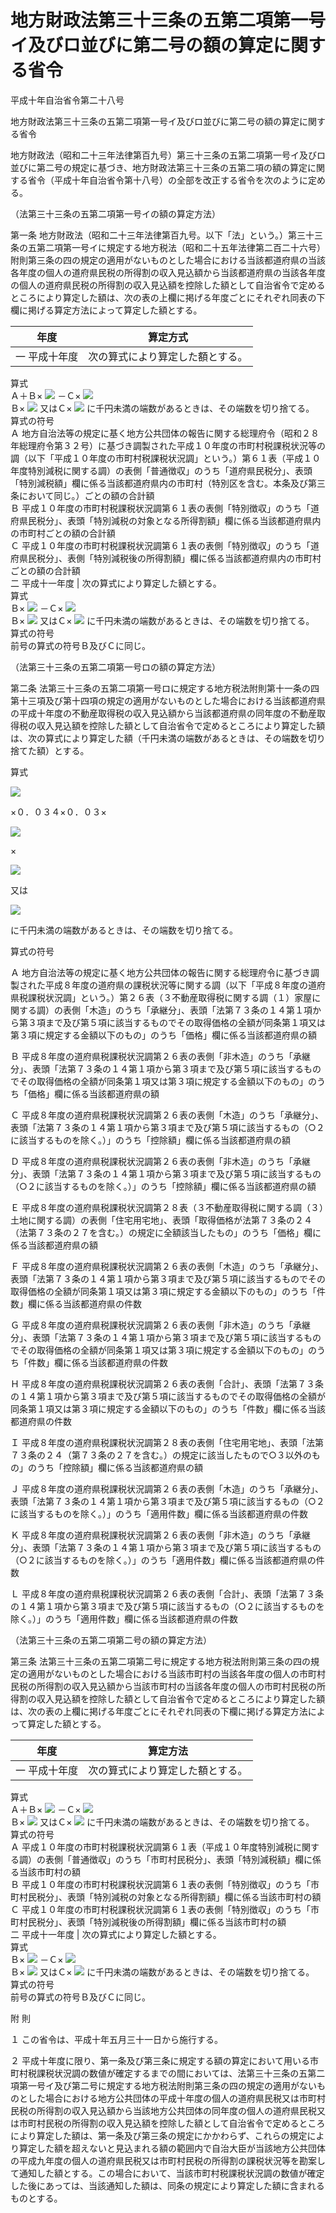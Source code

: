 # 地方財政法第三十三条の五第二項第一号イ及びロ並びに第二号の額の算定に関する省令

平成十年自治省令第二十八号

地方財政法第三十三条の五第二項第一号イ及びロ並びに第二号の額の算定に関する省令

地方財政法（昭和二十三年法律第百九号）第三十三条の五第二項第一号イ及びロ並びに第二号の規定に基づき、地方財政法第三十三条の五第二項の額の算定に関する省令（平成十年自治省令第十八号）の全部を改正する省令を次のように定める。

（法第三十三条の五第二項第一号イの額の算定方法）

第一条 地方財政法（昭和二十三年法律第百九号。以下「法」という。）第三十三条の五第二項第一号イに規定する地方税法（昭和二十五年法律第二百二十六号）附則第三条の四の規定の適用がないものとした場合における当該都道府県の当該各年度の個人の道府県民税の所得割の収入見込額から当該都道府県の当該各年度の個人の道府県民税の所得割の収入見込額を控除した額として自治省令で定めるところにより算定した額は、次の表の上欄に掲げる年度ごとにそれぞれ同表の下欄に掲げる算定方法によって算定した額とする。

年度 | 算定方式  
---|---  
一 平成十年度 |  次の算式により算定した額とする。  
算式  
Ａ＋Ｂ× ![](/./pict/H10F04301000028-001.jpg) －Ｃ× ![](/./pict/H10F04301000028-002.jpg)   
Ｂ× ![](/./pict/H10F04301000028-001.jpg) 又はＣ× ![](/./pict/H10F04301000028-002.jpg) に千円未満の端数があるときは、その端数を切り捨てる。  
算式の符号  
Ａ 地方自治法等の規定に基く地方公共団体の報告に関する総理府令（昭和２８年総理府令第３２号）に基づき調製された平成１０年度の市町村税課税状況等の調（以下「平成１０年度の市町村税課税状況調」という。）第６１表（平成１０年度特別減税に関する調）の表側「普通徴収」のうち「道府県民税分」、表頭「特別減税額」欄に係る当該都道府県内の市町村（特別区を含む。本条及び第三条において同じ。）ごとの額の合計額  
Ｂ 平成１０年度の市町村税課税状況調第６１表の表側「特別徴収」のうち「道府県民税分」、表頭「特別減税の対象となる所得割額」欄に係る当該都道府県内の市町村ごとの額の合計額  
Ｃ 平成１０年度の市町村税課税状況調第６１表の表側「特別徴収」のうち「道府県民税分」、表側「特別減税後の所得割額」欄に係る当該都道府県内の市町村ごとの額の合計額  
二 平成十一年度 |  次の算式により算定した額とする。  
算式  
Ｂ× ![](/./pict/H10F04301000028-003.jpg) －Ｃ× ![](/./pict/H10F04301000028-004.jpg)   
Ｂ× ![](/./pict/H10F04301000028-003.jpg) 又はＣ× ![](/./pict/H10F04301000028-004.jpg) に千円未満の端数があるときは、その端数を切り捨てる。  
算式の符号  
前号の算式の符号Ｂ及びＣに同じ。  
  
（法第三十三条の五第二項第一号ロの額の算定方法）

第二条 法第三十三条の五第二項第一号ロに規定する地方税法附則第十一条の四第十三項及び第十四項の規定の適用がないものとした場合における当該都道府県の平成十年度の不動産取得税の収入見込額から当該都道府県の同年度の不動産取得税の収入見込額を控除した額として自治省令で定めるところにより算定した額は、次の算式により算定した額（千円未満の端数があるときは、その端数を切り捨てた額）とする。

算式

![](/./pict/H10F04301000028-005.jpg)

×０．０３４×０．０３×

![](/./pict/H10F04301000028-006.jpg)

×

![](/./pict/H10F04301000028-007.jpg)

又は

![](/./pict/H10F04301000028-008.jpg)

に千円未満の端数があるときは、その端数を切り捨てる。

算式の符号

Ａ 地方自治法等の規定に基く地方公共団体の報告に関する総理府令に基づき調製された平成８年度の道府県の課税状況等に関する調（以下「平成８年度の道府県税課税状況調」という。）第２６表（３不動産取得税に関する調（１）家屋に関する調）の表側「木造」のうち「承継分」、表頭「法第７３条の１４第１項から第３項まで及び第５項に該当するものでその取得価格の全額が同条第１項又は第３項に規定する金額以下のもの」のうち「価格」欄に係る当該都道府県の額

Ｂ 平成８年度の道府県税課税状況調第２６表の表側「非木造」のうち「承継分」、表頭「法第７３条の１４第１項から第３項まで及び第５項に該当するものでその取得価格の全額が同条第１項又は第３項に規定する金額以下のもの」のうち「価格」欄に係る当該都道府県の額

Ｃ 平成８年度の道府県税課税状況調第２６表の表側「木造」のうち「承継分」、表頭「法第７３条の１４第１項から第３項まで及び第５項に該当するもの（○２に該当するものを除く。）」のうち「控除額」欄に係る当該都道府県の額

Ｄ 平成８年度の道府県税課税状況調第２６表の表側「非木造」のうち「承継分」、表頭「法第７３条の１４第１項から第３項まで及び第５項に該当するもの（○２に該当するものを除く。）」のうち「控除額」欄に係る当該都道府県の額

Ｅ 平成８年度の道府県税課税状況調第２８表（３不動産取得税に関する調（３）土地に関する調）の表側「住宅用宅地」、表頭「取得価格が法第７３条の２４（法第７３条の２７を含む。）の規定に全額該当したもの」のうち「価格」欄に係る当該都道府県の額

Ｆ 平成８年度の道府県税課税状況調第２６表の表側「木造」のうち「承継分」、表頭「法第７３条の１４第１項から第３項まで及び第５項に該当するものでその取得価格の全額が同条第１項又は第３項に規定する金額以下のもの」のうち「件数」欄に係る当該都道府県の件数

Ｇ 平成８年度の道府県税課税状況調第２６表の表側「非木造」のうち「承継分」、表頭「法第７３条の１４第１項から第３項まで及び第５項に該当するものでその取得価格の全額が同条第１項又は第３項に規定する金額以下のもの」のうち「件数」欄に係る当該都道府県の件数

Ｈ 平成８年度の道府県税課税状況調第２６表の表側「合計」、表頭「法第７３条の１４第１項から第３項まで及び第５項に該当するものでその取得価格の全額が同条第１項又は第３項に規定する金額以下のもの」のうち「件数」欄に係る当該都道府県の件数

Ｉ 平成８年度の道府県税課税状況調第２８表の表側「住宅用宅地」、表頭「法第７３条の２４（第７３条の２７を含む。）の規定に該当したもので○３以外のもの」のうち「控除額」欄に係る当該都道府県の額

Ｊ 平成８年度の道府県税課税状況調第２６表の表側「木造」のうち「承継分」、表頭「法第７３条の１４第１項から第３項まで及び第５項に該当するもの（○２に該当するものを除く。）」のうち「適用件数」欄に係る当該都道府県の件数

Ｋ 平成８年度の道府県税課税状況調第２６表の表側「非木造」のうち「承継分」、表頭「法第７３条の１４第１項から第３項まで及び第５項に該当するもの（○２に該当するものを除く。）」のうち「適用件数」欄に係る当該都道府県の件数

Ｌ 平成８年度の道府県税課税状況調第２６表の表側「合計」、表頭「法第７３条の１４第１項から第３項まで及び第５項に該当するもの（○２に該当するものを除く。）」のうち「適用件数」欄に係る当該都道府県の件数

（法第三十三条の五第二項第二号の額の算定方法）

第三条 法第三十三条の五第二項第二号に規定する地方税法附則第三条の四の規定の適用がないものとした場合における当該市町村の当該各年度の個人の市町村民税の所得割の収入見込額から当該市町村の当該各年度の個人の市町村民税の所得割の収入見込額を控除した額として自治省令で定めるところにより算定した額は、次の表の上欄に掲げる年度ごとにそれぞれ同表の下欄に掲げる算定方法によって算定した額とする。

年度 | 算定方法  
---|---  
一 平成十年度 |  次の算式により算定した額とする。  
算式  
Ａ＋Ｂ× ![](/./pict/H10F04301000028-001.jpg) －Ｃ× ![](/./pict/H10F04301000028-002.jpg)   
Ｂ× ![](/./pict/H10F04301000028-001.jpg) 又はＣ× ![](/./pict/H10F04301000028-002.jpg) に千円未満の端数があるときは、その端数を切り捨てる。  
算式の符号  
Ａ 平成１０年度の市町村税課税状況調第６１表（平成１０年度特別減税に関する調）の表側「普通徴収」のうち「市町村民税分」、表頭「特別減税額」欄に係る当該市町村の額  
Ｂ 平成１０年度の市町村税課税状況調第６１表の表側「特別徴収」のうち「市町村民税分」、表頭「特別減税の対象となる所得割額」欄に係る当該市町村の額  
Ｃ 平成１０年度の市町村税課税状況調第６１表の表側「特別徴収」のうち「市町村民税分」、表頭「特別減税後の所得割額」欄に係る当該市町村の額  
二 平成十一年度 |  次の算式により算定した額とする。  
算式  
Ｂ× ![](/./pict/H10F04301000028-003.jpg) －Ｃ× ![](/./pict/H10F04301000028-004.jpg)   
Ｂ× ![](/./pict/H10F04301000028-003.jpg) 又はＣ× ![](/./pict/H10F04301000028-004.jpg) に千円未満の端数があるときは、その端数を切り捨てる。  
算式の符号  
前号の算式の符号Ｂ及びＣに同じ。  
  
附 則

１ この省令は、平成十年五月三十一日から施行する。

２ 平成十年度に限り、第一条及び第三条に規定する額の算定において用いる市町村税課税状況調の数値が確定するまでの間においては、法第三十三条の五第二項第一号イ及び第二号に規定する地方税法附則第三条の四の規定の適用がないものとした場合における地方公共団体の平成十年度の個人の道府県民税又は市町村民税の所得割の収入見込額から当該地方公共団体の同年度の個人の道府県民税又は市町村民税の所得割の収入見込額を控除した額として自治省令で定めるところにより算定した額は、第一条及び第三条の規定にかかわらず、これらの規定により算定した額を超えないと見込まれる額の範囲内で自治大臣が当該地方公共団体の平成九年度の個人の道府県民税又は市町村民税の所得割の課税状況等を勘案して通知した額とする。この場合において、当該市町村税課税状況調の数値が確定した後にあっては、当該通知した額は、同条の規定により算定した額に含まれるものとする。
